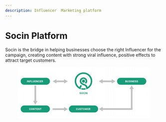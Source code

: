 ```yaml
---
description: Influencer  Marketing platform
---
```


# Socin Platform

Socin is the bridge in helping businesses choose the right Influencer for the campaign, creating content with strong viral influence, positive effects to attract target customers.

<figure><img src="../.gitbook/assets/image.png" alt=""><figcaption></figcaption></figure>
